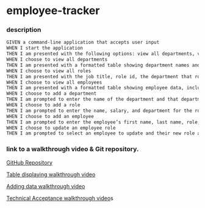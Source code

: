 # employee-tracker

### description
```md
GIVEN a command-line application that accepts user input
WHEN I start the application
THEN I am presented with the following options: view all departments, view all roles, view all employees, add a department, add a role, add an employee, and update an employee role
WHEN I choose to view all departments
THEN I am presented with a formatted table showing department names and department ids
WHEN I choose to view all roles
THEN I am presented with the job title, role id, the department that role belongs to, and the salary for that role
WHEN I choose to view all employees
THEN I am presented with a formatted table showing employee data, including employee ids, first names, last names, job titles, departments, salaries, and managers that the employees report to
WHEN I choose to add a department
THEN I am prompted to enter the name of the department and that department is added to the database
WHEN I choose to add a role
THEN I am prompted to enter the name, salary, and department for the role and that role is added to the database
WHEN I choose to add an employee
THEN I am prompted to enter the employee’s first name, last name, role, and manager, and that employee is added to the database
WHEN I choose to update an employee role
THEN I am prompted to select an employee to update and their new role and this information is updated in the database 
```

### link to a walkthrough video & Git repository.
[GitHub Repository](https://github.com/yinping-520/employee-tracker)

[Table displaying walkthrough video](https://watch.screencastify.com/v/qH2DoUBgJwFAFscy7NyV)

[Adding data walkthrough video](https://watch.screencastify.com/v/wYlne0LoSUCM67yEcPao)

[Technical Acceptance walkthrough video](https://watch.screencastify.com/v/GOxjfyRXVhCFMoR66axv)s